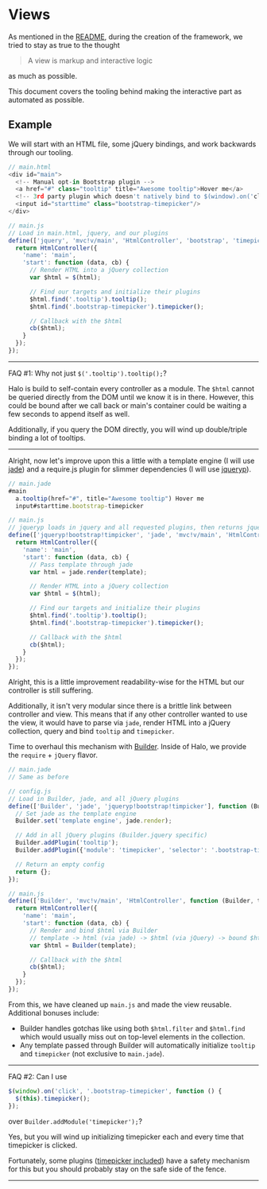 # Views
As mentioned in the [README][readme], during the creation of the framework, we tried to stay as true to the thought

> A view is markup and interactive logic

as much as possible.

This document covers the tooling behind making the interactive part as automated as possible.

[readme]: https://github.com/Ensighten/Halo/blob/master/README.md

## Example
We will start with an HTML file, some jQuery bindings, and work backwards through our tooling.
```js
// main.html
<div id="main">
  <!-- Manual opt-in Bootstrap plugin -->
  <a href="#" class="tooltip" title="Awesome tooltip">Hover me</a>
  <!-- 3rd party plugin which doesn't natively bind to $(window).on('click', 'selector') -->
  <input id="starttime" class="bootstrap-timepicker"/>
</div>

// main.js
// Load in main.html, jquery, and our plugins
define(['jquery', 'mvc!v/main', 'HtmlController', 'bootstrap', 'timepicker'], function ($, html, HtmlController) {
  return HtmlController({
    'name': 'main',
    'start': function (data, cb) {
      // Render HTML into a jQuery collection
      var $html = $(html);

      // Find our targets and initialize their plugins
      $html.find('.tooltip').tooltip();
      $html.find('.bootstrap-timepicker').timepicker();

      // Callback with the $html
      cb($html);
    }
  });
});
```

----------------------

FAQ #1: Why not just `$('.tooltip').tooltip();`?

Halo is build to self-contain every controller as a module. The `$html` cannot be queried directly from the DOM until we know it is in there. However, this could be bound after we call back or main's container could be waiting a few seconds to append itself as well.

Additionally, if you query the DOM directly, you will wind up double/triple binding a lot of tooltips.

----------------------

Alright, now let's improve upon this a little with a template engine (I will use [jade][jade]) and a require.js plugin for slimmer dependencies (I will use [jqueryp][jqueryp]).

```js
// main.jade
#main
  a.tooltip(href="#", title="Awesome tooltip") Hover me
  input#starttime.bootstrap-timepicker

// main.js
// jqueryp loads in jquery and all requested plugins, then returns jquery
define(['jqueryp!bootstrap!timpicker', 'jade', 'mvc!v/main', 'HtmlController', function ($, jade, template, HtmlController) {
  return HtmlController({
    'name': 'main',
    'start': function (data, cb) {
      // Pass template through jade
      var html = jade.render(template);

      // Render HTML into a jQuery collection
      var $html = $(html);

      // Find our targets and initialize their plugins
      $html.find('.tooltip').tooltip();
      $html.find('.bootstrap-timepicker').timepicker();

      // Callback with the $html
      cb($html);
    }
  });
});
```

[jade]: https://github.com/visionmedia/jade
[jqueryp]: https://github.com/Ensighten/jqueryp

Alright, this is a little improvement readability-wise for the HTML but our controller is still suffering.

Additionally, it isn't very modular since there is a brittle link between controller and view. This means that if any other controller wanted to use the view, it would have to parse via `jade`, render HTML into a jQuery collection, query and bind `tooltip` and `timepicker`.

Time to overhaul this mechanism with [Builder][Builder]. Inside of Halo, we provide the `require` + `jQuery` flavor.

```js
// main.jade
// Same as before

// config.js
// Load in Builder, jade, and all jQuery plugins
define(['Builder', 'jade', 'jqueryp!bootstrap!timpicker'], function (Builder, jade, $) {
  // Set jade as the template engine
  Builder.set('template engine', jade.render);

  // Add in all jQuery plugins (Builder.jquery specific)
  Builder.addPlugin('tooltip');
  Builder.addPlugin({'module': 'timepicker', 'selector': '.bootstrap-timepicker'});

  // Return an empty config
  return {};
});

// main.js
define(['Builder', 'mvc!v/main', 'HtmlController', function (Builder, template, HtmlController) {
  return HtmlController({
    'name': 'main',
    'start': function (data, cb) {
      // Render and bind $html via Builder
      // template -> html (via jade) -> $html (via jQuery) -> bound $html (via Builder.addPlugin)
      var $html = Builder(template);

      // Callback with the $html
      cb($html);
    }
  });
});
```

[Builder]: https://github.com/Ensighten/Builder

From this, we have cleaned up `main.js` and made the view reusable. Additional bonuses include:

- Builder handles gotchas like using both `$html.filter` and `$html.find` which would usually miss out on top-level elements in the collection.
- Any template passed through Builder will automatically initialize `tooltip` and `timepicker` (not exclusive to `main.jade`).


----------------------

FAQ #2: Can I use
```js
$(window).on('click', '.bootstrap-timepicker', function () {
  $(this).timepicker();
});
```
over `Builder.addModule('timepicker');`?

Yes, but you will wind up initializing timepicker each and every time that timepicker is clicked.

Fortunately, some plugins ([timepicker included][timepickerInit]) have a safety mechanism for this but you should probably stay on the safe side of the fence.

----------------------

[timepicker]: http://jdewit.github.com/bootstrap-timepicker/
[timepickerInit]: https://github.com/jdewit/bootstrap-timepicker/blob/796688ba405916186aeae4326165b219f4c6659d/js/bootstrap-timepicker.js#L780-L782